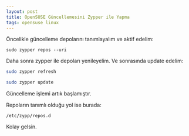 ```yaml
---
layout: post
title: OpenSUSE Güncellemesini Zypper ile Yapma
tags: opensuse linux
---
```


Öncelikle güncelleme depolarını tanımlayalım ve aktif edelim:

`sudo zypper repos --uri`

Daha sonra zypper ile depoları yenileyelim. Ve sonrasında update edelim:
<!--more-->
```bash
sudo zypper refresh

sudo zypper update
```

Güncelleme işlemi artık başlamıştır.

Repoların tanımlı olduğu yol ise burada:

`/etc/zypp/repos.d`

Kolay gelsin.